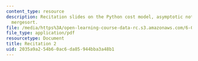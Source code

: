 ```yaml
---
content_type: resource
description: Recitation slides on the Python cost model, asymptotic notation, and
  mergesort.
file: /media/https%3A/open-learning-course-data-rc.s3.amazonaws.com/6-006-introduction-to-algorithms-spring-2008/2035a9a254b60ac6da85944bba3a48b1_recitation02.pdf
file_type: application/pdf
resourcetype: Document
title: Recitation 2
uid: 2035a9a2-54b6-0ac6-da85-944bba3a48b1
---
```

